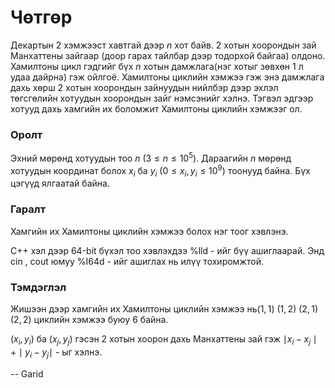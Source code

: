 Чөтгөр
======
Декартын 2 хэмжээст хавтгай дээр $n$ хот байв. 2 хотын хоорондын зай Манхаттены зайгаар (доор гарах тайлбар дээр тодорхой байгаа) олдоно. Хамилтоны цикл гэдгийг бүх $n$ хотын дамжлага(нэг хотыг зөвхөн 1 л удаа дайрна) гэж ойлгоё. Хамилтоны циклийн хэмжээ гэж энэ дамжлага дахь хөрш 2 хотын хоорондын зайнуудын нийлбэр дээр эхлэл төгсгөлийн хотуудын хоорондын зайг нэмсэнийг хэлнэ. Тэгвэл эдгээр хотууд дахь хамгийн их боломжит Хамилтоны циклийн хэмжээг ол.


### Оролт

Эхний мөрөнд хотуудын тоо $n$ ($3\le n\le 10^5$). Дараагийн $n$ мөрөнд хотуудын координат болох $x_i$ ба $y_i$ ($0\le x_i , y_i\le 10^9$) тоонууд байна. Бүх цэгүүд ялгаатай байна.


### Гаралт

Хамгийн их Хамилтоны циклийн хэмжээ болох нэг тоог хэвлэнэ.

C++ хэл дээр 64-bit бүхэл тоо хэвлэхдээ %lld - ийг бүү ашиглаарай. Энд cin , cout юмуу %I64d - ийг ашиглах нь илүү тохиромжтой.

### Тэмдэглэл
Жишээн дээр хамгийн их Хамилтоны циклийн хэмжээ нь($1,1$) ($1,2$) ($2,1$) ($2,2$) циклийн хэмжээ буюу $6$ байна.

($x_i,y_i$) ба ($x_j,y_j$) гэсэн 2 хотын хоорон дахь Манхаттены зай гэж $\mid x_i - x_j\mid + \mid y_i - y_j\mid$ - ыг хэлнэ.

-- Garid
